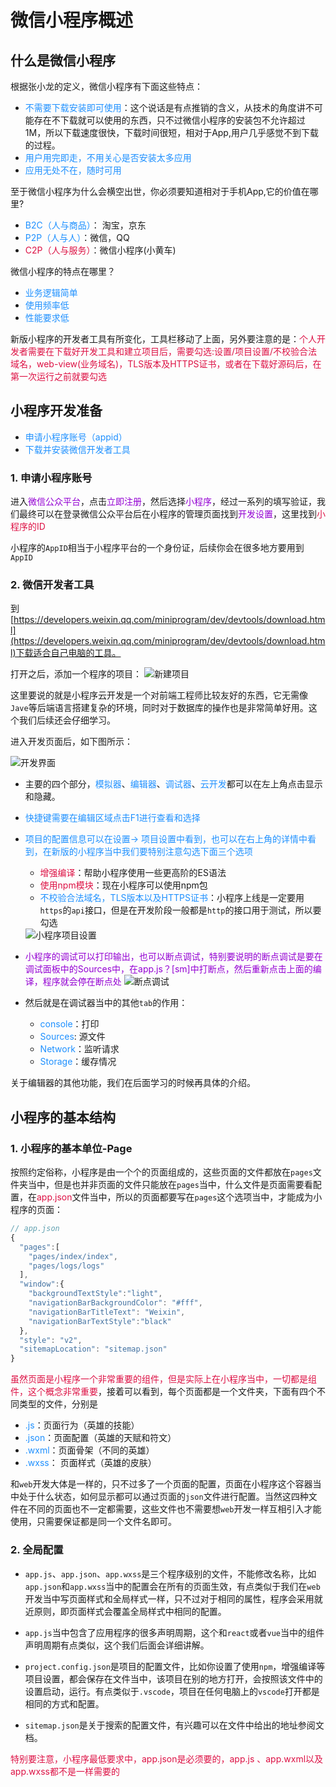 # 微信小程序概述

## 什么是微信小程序
根据张小龙的定义，微信小程序有下面这些特点：
+ <font color=#1E90FF>不需要下载安装即可使用</font>：这个说话是有点推销的含义，从技术的角度讲不可能存在不下载就可以使用的东西，只不过微信小程序的安装包不允许超过1M，所以下载速度很快，下载时间很短，相对于App,用户几乎感觉不到下载的过程。
+ <font color=#1E90FF>用户用完即走，不用关心是否安装太多应用</font>
+ <font color=#1E90FF>应用无处不在，随时可用</font>

至于微信小程序为什么会横空出世，你必须要知道相对于手机App,它的价值在哪里?
+ <font color=#1E90FF>B2C（人与商品）</font>： 淘宝，京东
+ <font color=#1E90FF>P2P（人与人）</font>：微信，QQ
+ <font color=#DD1144>C2P（人与服务）</font>：微信小程序(小黄车)

微信小程序的特点在哪里？
+ <font color=#1E90FF>业务逻辑简单</font>
+ <font color=#1E90FF>使用频率低</font>
+ <font color=#1E90FF>性能要求低</font>

新版小程序的开发者工具有所变化，工具栏移动了上面，另外要注意的是：<font color=#DD1144>个人开发者需要在下载好开发工具和建立项目后，需要勾选:设置/项目设置/不校验合法域名，web-view(业务域名)，TLS版本及HTTPS证书，或者在下载好源码后，在第一次运行之前就要勾选</font>

## 小程序开发准备
+ <font color=#1E90FF>申请小程序账号（appid）</font>
+ <font color=#1E90FF>下载并安装微信开发者工具</font>

### 1. 申请小程序账号

进入<font color=#9400D3>微信公众平台</font>，点击<font color=#9400D3>立即注册</font>，然后选择<font color=#9400D3>小程序</font>，经过一系列的填写验证，我们最终可以在登录微信公众平台后在小程序的管理页面找到<font color=#9400D3>开发设置</font>，这里找到<font color=#DD1144>小程序的ID</font>

小程序的`AppID`相当于小程序平台的一个身份证，后续你会在很多地方要用到`AppID`

### 2. 微信开发者工具
到[https://developers.weixin.qq.com/miniprogram/dev/devtools/download.html](https://developers.weixin.qq.com/miniprogram/dev/devtools/download.html)下载适合自己电脑的工具。

打开之后，添加一个程序的项目：
<img :src="$withBase('/weixin_rumen_signin.png')" alt="新建项目">

这里要说的就是小程序云开发是一个对前端工程师比较友好的东西，它无需像`Jave`等后端语言搭建复杂的环境，同时对于数据库的操作也是非常简单好用。这个我们后续还会仔细学习。

进入开发页面后，如下图所示：

<img :src="$withBase('/weixin_rumen_jiemian.png')" alt="开发界面">

+ 主要的四个部分，<font color=#1E90FF>模拟器</font>、<font color=#1E90FF>编辑器</font>、<font color=#1E90FF>调试器</font>、<font color=#1E90FF>云开发</font>都可以在左上角点击显示和隐藏。

+ <font color=#1E90FF>快捷键需要在编辑区域点击F1进行查看和选择</font>

+ <font color=#1E90FF>项目的配置信息可以在设置-> 项目设置中看到，也可以在右上角的详情中看到，在新版的小程序当中我们要特别注意勾选下面三个选项</font>
  + <font color=#DD1144>增强编译</font>：帮助小程序使用一些更高阶的ES语法
  + <font color=#DD1144>使用npm模块</font>：现在小程序可以使用npm包
  + <font color=#1E90FF>不校验合法域名，TLS版本以及HTTPS证书</font>：小程序上线是一定要用`https`的`api`接口，但是在开发阶段一般都是`http`的接口用于测试，所以要勾选
  <img :src="$withBase('/weixin_shezhi.png')" alt="小程序项目设置">

+ <font color=#9400D3>小程序的调试可以打印输出，也可以断点调试，特别要说明的断点调试是要在调试面板中的Sources中，在app.js？[sm]中打断点，然后重新点击上面的编译，程序就会停在断点处</font>
  <img :src="$withBase('/weixin_rumen_tiaoshi.png')" alt="断点调试">

+ 然后就是在调试器当中的其他`tab`的作用：
  + <font color=#1E90FF>console</font>：打印
  + <font color=#1E90FF>Sources</font>: 源文件
  + <font color=#1E90FF>Network</font>：监听请求
  + <font color=#1E90FF>Storage</font>：缓存情况

关于编辑器的其他功能，我们在后面学习的时候再具体的介绍。

## 小程序的基本结构

### 1. 小程序的基本单位-Page
按照约定俗称，小程序是由一个个的页面组成的，这些页面的文件都放在`pages`文件夹当中，但是也并非页面的文件只能放在`pages`当中，什么文件是页面需要看配置，在<font color=#DD1144>app.json</font>文件当中，所以的页面都要写在`pages`这个选项当中，才能成为小程序的页面：
```javascript
// app.json
{
  "pages":[
    "pages/index/index",
    "pages/logs/logs"
  ],
  "window":{
    "backgroundTextStyle":"light",
    "navigationBarBackgroundColor": "#fff",
    "navigationBarTitleText": "Weixin",
    "navigationBarTextStyle":"black"
  },
  "style": "v2",
  "sitemapLocation": "sitemap.json"
}
```

<font color=#DD1144>虽然页面是小程序一个非常重要的组件，但是实际上在小程序当中，一切都是组件，这个概念非常重要</font>，接着可以看到，每个页面都是一个文件夹，下面有四个不同类型的文件，分别是 

+ <font color=#1E90FF>.js</font>：页面行为（英雄的技能）
+ <font color=#1E90FF>.json</font>：页面配置（英雄的天赋和符文）
+ <font color=#1E90FF>.wxml</font>：页面骨架（不同的英雄）
+ <font color=#1E90FF>.wxss</font>： 页面样式（英雄的皮肤）

和`web`开发大体是一样的，只不过多了一个页面的配置，页面在小程序这个容器当中处于什么状态，如何显示都可以通过页面的`json`文件进行配置。当然这四种文件在不同的页面也不一定都需要，这些文件也不需要想`web`开发一样互相引入才能使用，只需要保证都是同一个文件名即可。

### 2. 全局配置
+ `app.js`、`app.json`、`app.wxss`是三个程序级别的文件，不能修改名称，比如`app.json`和`app.wxss`当中的配置会在所有的页面生效，有点类似于我们在`web`开发当中写页面样式和全局样式一样，只不过对于相同的属性，程序会采用就近原则，即页面样式会覆盖全局样式中相同的配置。

+ `app.js`当中包含了应用程序的很多声明周期，这个和`react`或者`vue`当中的组件声明周期有点类似，这个我们后面会详细讲解。

+ `project.config.json`是项目的配置文件，比如你设置了使用`npm`，增强编译等项目设置，都会保存在文件当中，该项目在别的地方打开，会按照该文件中的设置启动，运行。有点类似于`.vscode`，项目在任何电脑上的`vscode`打开都是相同的方式和配置。

+ `sitemap.json`是关于搜索的配置文件，有兴趣可以在文件中给出的地址参阅文档。

<font color=#DD1144>特别要注意，小程序最低要求中，app.json是必须要的，app.js
、app.wxml以及app.wxss都不是一样需要的</font>